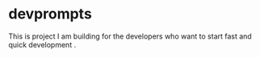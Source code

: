 # devprompts
This is project I am building for the developers who want to start fast and quick development .
